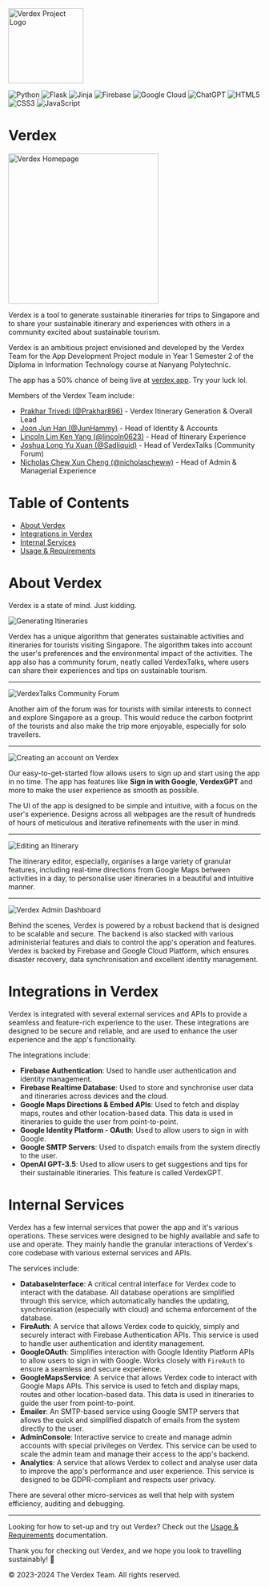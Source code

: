 <img src="/assets/logos/transparentLogoColour.png" height="150px" alt="Verdex Project Logo">


![Python](https://img.shields.io/badge/python-3670A0?style=for-the-badge&logo=python&logoColor=ffdd54)
![Flask](https://img.shields.io/badge/flask-%23000.svg?style=for-the-badge&logo=flask&logoColor=white)
![Jinja](https://img.shields.io/badge/jinja-white.svg?style=for-the-badge&logo=jinja&logoColor=black)
![Firebase](https://img.shields.io/badge/Firebase-039BE5?style=for-the-badge&logo=Firebase&logoColor=white)
![Google Cloud](https://img.shields.io/badge/GoogleCloud-%234285F4.svg?style=for-the-badge&logo=google-cloud&logoColor=white)
![ChatGPT](https://img.shields.io/badge/chatGPT-74aa9c?style=for-the-badge&logo=openai&logoColor=white)
![HTML5](https://img.shields.io/badge/html5-%23E34F26.svg?style=for-the-badge&logo=html5&logoColor=white)
![CSS3](https://img.shields.io/badge/css3-%231572B6.svg?style=for-the-badge&logo=css3&logoColor=white)
![JavaScript](https://img.shields.io/badge/javascript-%23323330.svg?style=for-the-badge&logo=javascript&logoColor=%23F7DF1E)


# Verdex

<img src="/assets/docs/img/homepage.png" alt="Verdex Homepage" height="300px">

Verdex is a tool to generate sustainable itineraries for trips to Singapore and to share your sustainable itinerary and experiences with others in a community excited about sustainable tourism.

Verdex is an ambitious project envisioned and developed by the Verdex Team for the App Development Project module in Year 1 Semester 2 of the Diploma in Information Technology course at Nanyang Polytechnic.

The app has a 50% chance of being live at [verdex.app](https://verdex.app). Try your luck lol.

Members of the Verdex Team include:
- [Prakhar Trivedi (@Prakhar896)](https://github.com/Prakhar896) - Verdex Itinerary Generation & Overall Lead
- [Joon Jun Han (@JunHammy)](https://github.com/JunHammy) - Head of Identity & Accounts
- [Lincoln Lim Ken Yang (@lincoln0623)](https://github.com/lincoln0623) - Head of Itinerary Experience
- [Joshua Long Yu Xuan (@Sadliquid)](https://github.com/Sadliquid) - Head of VerdexTalks (Community Forum)
- [Nicholas Chew Xun Cheng (@nicholascheww)](https://github.com/nicholascheww) - Head of Admin & Managerial Experience

# Table of Contents
- [About Verdex](#about-verdex)
- [Integrations in Verdex](#integrations-in-verdex)
- [Internal Services](#internal-services)
- [Usage & Requirements](usage.md)

# About Verdex

Verdex is a state of mind. Just kidding.

<img src="/assets/docs/img/itineraryGeneration.png" alt="Generating Itineraries">

Verdex has a unique algorithm that generates sustainable activities and itineraries for tourists visiting Singapore. The algorithm takes into account the user's preferences and the environmental impact of the activities. The app also has a community forum, neatly called VerdexTalks, where users can share their experiences and tips on sustainable tourism.

---

<img src="/assets/docs/img/verdextalks.png" alt="VerdexTalks Community Forum">

Another aim of the forum was for tourists with similar interests to connect and explore Singapore as a group. This would reduce the carbon footprint of the tourists and also make the trip more enjoyable, especially for solo travellers.

---

<img src="/assets/docs/img/signup.png" alt="Creating an account on Verdex">

Our easy-to-get-started flow allows users to sign up and start using the app in no time. The app has features like **Sign in with Google**, **VerdexGPT** and more to make the user experience as smooth as possible.

The UI of the app is designed to be simple and intuitive, with a focus on the user's experience. Designs across all webpages are the result of hundreds of hours of meticulous and iterative refinements with the user in mind.

---

<img src="/assets/docs/img/editor.png" alt="Editing an Itinerary">

The itinerary editor, especially, organises a large variety of granular features, including real-time directions from Google Maps between activities in a day, to personalise user itineraries in a beautiful and intuitive manner.

---

<img src="/assets/docs/img/admin.png" alt="Verdex Admin Dashboard">

Behind the scenes, Verdex is powered by a robust backend that is designed to be scalable and secure. The backend is also stacked with various administerial features and dials to control the app's operation and features. Verdex is backed by Firebase and Google Cloud Platform, which ensures disaster recovery, data synchronisation and excellent identity management.

# Integrations in Verdex

Verdex is integrated with several external services and APIs to provide a seamless and feature-rich experience to the user. These integrations are designed to be secure and reliable, and are used to enhance the user experience and the app's functionality.

The integrations include:
- **Firebase Authentication**: Used to handle user authentication and identity management.
- **Firebase Realtime Database**: Used to store and synchronise user data and itineraries across devices and the cloud.
- **Google Maps Directions & Embed APIs**: Used to fetch and display maps, routes and other location-based data. This data is used in itineraries to guide the user from point-to-point.
- **Google Identity Platform - OAuth**: Used to allow users to sign in with Google.
- **Google SMTP Servers**: Used to dispatch emails from the system directly to the user.
- **OpenAI GPT-3.5**: Used to allow users to get suggestions and tips for their sustainable itineraries. This feature is called VerdexGPT.

# Internal Services

Verdex has a few internal services that power the app and it's various operations. These services were designed to be highly available and safe to use and operate. They mainly handle the granular interactions of Verdex's core codebase with various external services and APIs.

The services include:
- **DatabaseInterface**: A critical central interface for Verdex code to interact with the database. All database operations are simplified through this service, which automatically handles the updating, synchronisation (especially with cloud) and schema enforcement of the database.
- **FireAuth**: A service that allows Verdex code to quickly, simply and securely interact with Firebase Authentication APIs. This service is used to handle user authentication and identity management.
- **GoogleOAuth**: Simplifies interaction with Google Identity Platform APIs to allow users to sign in with Google. Works closely with `FireAuth` to ensure a seamless and secure experience.
- **GoogleMapsService**: A service that allows Verdex code to interact with Google Maps APIs. This service is used to fetch and display maps, routes and other location-based data. This data is used in itineraries to guide the user from point-to-point.
- **Emailer**: An SMTP-based service using Google SMTP servers that allows the quick and simplified dispatch of emails from the system directly to the user.
- **AdminConsole**: Interactive service to create and manage admin accounts with special privileges on Verdex. This service can be used to scale the admin team and manage their access to the app's backend.
- **Analytics**: A service that allows Verdex to collect and analyse user data to improve the app's performance and user experience. This service is designed to be GDPR-compliant and respects user privacy.

There are several other micro-services as well that help with system efficiency, auditing and debugging.

---

Looking for how to set-up and try out Verdex? Check out the [Usage & Requirements](usage.md) documentation.

Thank you for checking out Verdex, and we hope you look to travelling sustainably! 🌿

© 2023-2024 The Verdex Team. All rights reserved.
